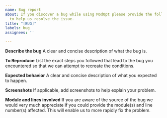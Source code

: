 ```yaml
---
name: Bug report
about: If you discover a bug while using ModOpt please provide the following information
  to help us resolve the issue.
title: "[BUG]"
labels: bug
assignees: ''

---
```


**Describe the bug**
A clear and concise description of what the bug is.

**To Reproduce**
List the exact steps you followed that lead to the bug you encountered so that we can attempt to recreate the conditions.

**Expected behavior**
A clear and concise description of what you expected to happen.

**Screenshots**
If applicable, add screenshots to help explain your problem.

**Module and lines involved**
If you are aware of the source of the bug we would very much appreciate if you could provide the module(s) and line number(s) affected. This will enable us to more rapidly fix the problem.
